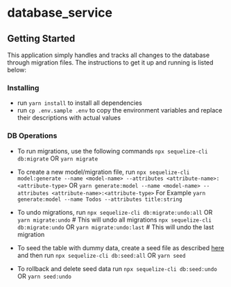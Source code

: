 # database_service

## Getting Started

This application simply handles and tracks all changes to the database through migration files.
The instructions to get it up and running is listed below:

### Installing
- run `yarn install` to install all dependencies
- run `cp .env.sample .env` to copy the environment variables and replace their descriptions with actual values


### DB Operations

- To run migrations, use the following commands
`npx sequelize-cli db:migrate` OR `yarn migrate`

- To create a new model/migration file, run
`npx sequelize-cli model:generate --name <model-name> --attributes <attribute-name>:<attribute-type>` OR `yarn generate:model --name <model-name> --attributes <attribute-name>:<attribute-type>`
For Example `yarn generate:model --name Todos --attributes title:string`

- To undo migrations, run
`npx sequelize-cli db:migrate:undo:all` OR `yarn migrate:undo` # This will undo all migrations
`npx sequelize-cli db:migrate:undo` OR `yarn migrate:undo:last` # This will undo the last migration

- To seed the table with dummy data, create a seed file as described [here](http://docs.sequelizejs.com/manual/migrations.html) and then run
`npx sequelize-cli db:seed:all` OR `yarn seed`

- To rollback and delete seed data run
`npx sequelize-cli db:seed:undo` OR `yarn seed:undo`
